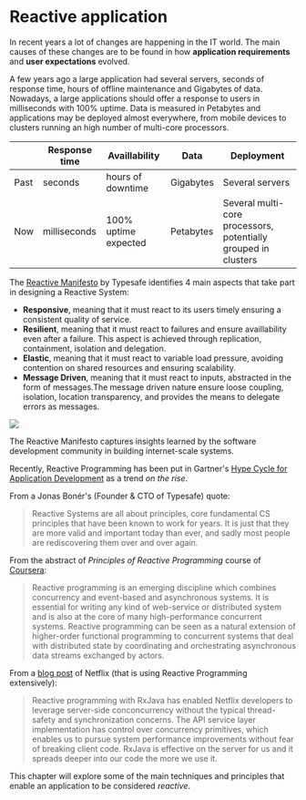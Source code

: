 # Reactive application

In recent years a lot of changes are happening in the IT world. The main causes of these changes are to be found in how **application requirements** and **user expectations** evolved.

A few years ago a large application had several servers, seconds of response time, hours of offline maintenance and Gigabytes of data. Nowadays, a large applications should offer a response to users in milliseconds with 100% uptime. Data is measured in Petabytes and applications may be deployed almost everywhere, from mobile devices to clusters running an high number of multi-core processors.

|  | Response time | Availlability | Data | Deployment |
| -- | -- | -- | -- | -- |
| Past | seconds | hours of downtime | Gigabytes | Several servers |
| Now | milliseconds | 100% uptime expected | Petabytes | Several multi-core processors, potentially grouped in clusters |

The [Reactive Manifesto](http://www.reactivemanifesto.org) by Typesafe identifies 4 main aspects that take part in designing a Reactive System:
* **Responsive**, meaning that it must react to its users timely ensuring a consistent quality of service.
* **Resilient**, meaning that it must react to failures and ensure availlability even after a failure. This aspect is achieved through replication, containment, isolation and delegation.
* **Elastic**, meaning that it must react to variable load pressure, avoiding contention on shared resources and ensuring scalability.
* **Message Driven**, meaning that it must react to inputs, abstracted in the form of messages.The message driven nature ensure loose coupling, isolation, location transparency, and provides the means to delegate errors as messages.

![](http://www.reactivemanifesto.org/images/reactive-traits.svg)

The Reactive Manifesto captures insights learned by the software development community in building internet-scale systems.

Recently, Reactive Programming has been put in Gartner's [Hype Cycle for Application Development](https://www.gartner.com/doc/2810920/hype-cycle-application-development-) as a trend *on the rise*.

From a Jonas Bonér's (Founder & CTO of Typesafe) quote:
>Reactive Systems are all about principles, core fundamental CS principles that have been known to work for years. It is just that they are more valid and important today than ever, and sadly most people are rediscovering them over and over again.

From the abstract of *Principles of Reactive Programming* course of [Coursera](https://www.coursera.org):
>Reactive programming is an emerging discipline which combines concurrency and event-based and asynchronous systems. It is essential for writing any kind of web-service or distributed system and is also at the core of many high-performance concurrent systems. Reactive programming can be seen as a natural extension of higher-order functional programming to concurrent systems that deal with distributed state by coordinating and orchestrating asynchronous data streams exchanged by actors.

From a [blog post](http://techblog.netflix.com/2013/02/rxjava-netflix-api.html) of Netflix (that is using Reactive Programming extensively):
>Reactive programming with RxJava has enabled Netflix developers to leverage server-side conconcurrency without the typical thread-safety and synchronization concerns. The API service layer implementation has control over concurrency primitives, which enables us to pursue system performance improvements without fear of breaking client code. RxJava is effective on the server for us and it spreads deeper into our code the more we use it.

This chapter will explore some of the main techniques and principles that enable an application to be considered *reactive*.
